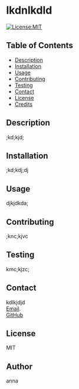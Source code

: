 
# lkdnlkdld 

 [![License:MIT](https://img.shields.io/badge/License-MIT-yellow.svg)](https://opensource.org/licenses/MIT)

## Table of Contents
  * [Description](#description)
  * [Installation](#installation)
  * [Usage](#usage)
  * [Contributing](#contributing)
  * [Testing](#testing)
  * [Contact](#contact)
  * [License](#license)
  * [Credits](#credits)

## Description
;kd;kjd;

## Installation
;kd;kdj;dj

## Usage
djkjdkda;

## Contributing
;knc;kjvc

## Testing
kmc;kjzc;

## Contact
kdlkjdjd </br>
[Email](mailto:anna). </br>
[GitHub](https://github.com/anna) 

## License
MIT

## Author
anna

  
  